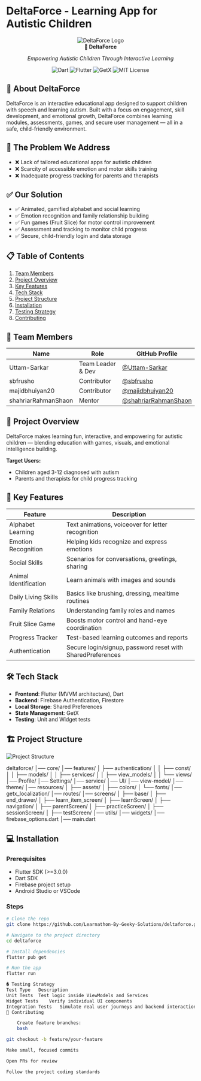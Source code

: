 # DeltaForce - Learning App for Autistic Children

<div align="center">
  
![DeltaForce Logo](https://via.placeholder.com/200x100?text=DeltaForce+Logo)  
**🧩 DeltaForce**  

*Empowering Autistic Children Through Interactive Learning*  

![Dart](https://img.shields.io/badge/Dart-0175C2?style=for-the-badge&logo=dart&logoColor=white)
![Flutter](https://img.shields.io/badge/Flutter-02569B?style=for-the-badge&logo=flutter&logoColor=white)
![GetX](https://img.shields.io/badge/GetX-239120?style=for-the-badge)
![MIT License](https://img.shields.io/badge/license-MIT-blue.svg)

</div>

## 📖 About DeltaForce

DeltaForce is an interactive educational app designed to support children with speech and learning autism. Built with a focus on engagement, skill development, and emotional growth, DeltaForce combines learning modules, assessments, games, and secure user management — all in a safe, child-friendly environment.

## 🎯 The Problem We Address

- ❌ Lack of tailored educational apps for autistic children
- ❌ Scarcity of accessible emotion and motor skills training
- ❌ Inadequate progress tracking for parents and therapists

## ✅ Our Solution

- ✅ Animated, gamified alphabet and social learning
- ✅ Emotion recognition and family relationship building
- ✅ Fun games (Fruit Slice) for motor control improvement
- ✅ Assessment and tracking to monitor child progress
- ✅ Secure, child-friendly login and data storage

## 📋 Table of Contents

1. [Team Members](#-team-members)
2. [Project Overview](#-project-overview)
3. [Key Features](#-key-features)
4. [Tech Stack](#-tech-stack)
5. [Project Structure](#-project-structure)
6. [Installation](#-installation)
7. [Testing Strategy](#-testing-strategy)
8. [Contributing](#-contributing)

## 👥 Team Members

| Name | Role | GitHub Profile |
|------|------|----------------|
| Uttam-Sarkar | Team Leader & Dev | [@Uttam-Sarkar](https://github.com/Uttam-Sarkar) |
| sbfrusho | Contributor | [@sbfrusho](https://github.com/sbfrusho) |
| majidbhuiyan20 | Contributor | [@majidbhuiyan20](https://github.com/majidbhuiyan20) |
| shahriarRahmanShaon | Mentor | [@shahriarRahmanShaon](https://github.com/shahriarRahmanShaon) |

## 🚀 Project Overview

DeltaForce makes learning fun, interactive, and empowering for autistic children — blending education with games, visuals, and emotional intelligence building.

**Target Users:**
- Children aged 3-12 diagnosed with autism
- Parents and therapists for child progress tracking

## 🌟 Key Features

| Feature | Description |
|---------|-------------|
| Alphabet Learning | Text animations, voiceover for letter recognition |
| Emotion Recognition | Helping kids recognize and express emotions |
| Social Skills | Scenarios for conversations, greetings, sharing |
| Animal Identification | Learn animals with images and sounds |
| Daily Living Skills | Basics like brushing, dressing, mealtime routines |
| Family Relations | Understanding family roles and names |
| Fruit Slice Game | Boosts motor control and hand-eye coordination |
| Progress Tracker | Test-based learning outcomes and reports |
| Authentication | Secure login/signup, password reset with SharedPreferences |

## 🛠️ Tech Stack

- **Frontend**: Flutter (MVVM architecture), Dart
- **Backend**: Firebase Authentication, Firestore
- **Local Storage**: Shared Preferences
- **State Management**: GetX
- **Testing**: Unit and Widget tests

## 🏗️ Project Structure

![Project Structure](screenshots/Screenshot_from_2025-04-28_10-04-24.png)

deltaforce/
│── core/
│── features/
│ ├── authentication/
│ │ ├── const/
│ │ ├── models/
│ │ ├── services/
│ │ ├── view_models/
│ │ └── views/
│── Profile/
│── Settings/
│── service/
│── UI/
│── view-model/
│── theme/
│── resources/
│ ├── assets/
│ ├── colors/
│ └── fonts/
│── getx_localization/
│── routes/
│── screens/
│ ├── base/
│ ├── end_drawer/
│ ├── learn_item_screen/
│ ├── learnScreen/
│ ├── navigation/
│ ├── parentScreen/
│ ├── practiceScreen/
│ ├── sessionScreen/
│ ├── testScreen/
│── utils/
│── widgets/
│── firebase_options.dart
│── main.dart


## 💻 Installation

### Prerequisites
- Flutter SDK (>=3.0.0)
- Dart SDK
- Firebase project setup
- Android Studio or VSCode

### Steps
```bash
# Clone the repo
git clone https://github.com/Learnathon-By-Geeky-Solutions/deltaforce.git

# Navigate to the project directory
cd deltaforce

# Install dependencies
flutter pub get

# Run the app
flutter run

� Testing Strategy
Test Type	Description
Unit Tests	Test logic inside ViewModels and Services
Widget Tests	Verify individual UI components
Integration Tests	Simulate real user journeys and backend interaction
🤝 Contributing

    Create feature branches:
    bash

git checkout -b feature/your-feature

Make small, focused commits

Open PRs for review

Follow the project coding standards
